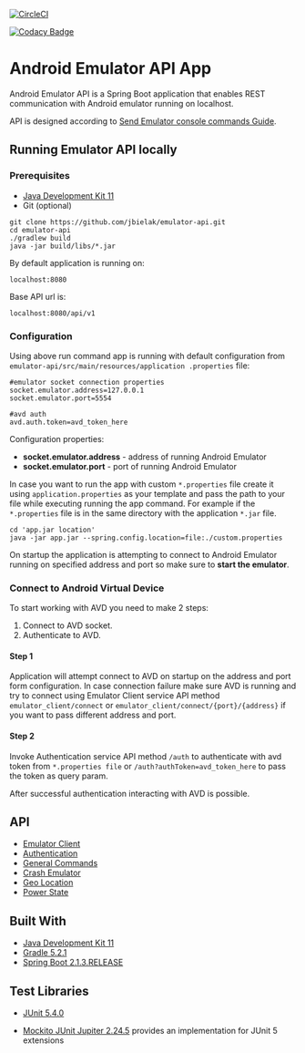 [![CircleCI](https://circleci.com/gh/jbielak/emulator-api/tree/master.svg?style=svg)](https://circleci.com/gh/jbielak/emulator-api/tree/master)

[![Codacy Badge](https://api.codacy.com/project/badge/Grade/8f758edaf54e4894ad6692e08620e7b6)](https://www.codacy.com/app/jbielak/emulator-api?utm_source=github.com&amp;utm_medium=referral&amp;utm_content=jbielak/emulator-api&amp;utm_campaign=Badge_Grade)

# Android Emulator API App

Android Emulator API is a Spring Boot application that enables REST communication with Android emulator running on localhost.

API is designed according to [Send Emulator console commands Guide](https://developer.android.com/studio/run/emulator-console).

## Running Emulator API locally

### Prerequisites
-   [Java Development Kit 11](https://www.oracle.com/technetwork/java/javase/downloads/jdk11-downloads-5066655.html)
-   Git (optional)

```
git clone https://github.com/jbielak/emulator-api.git
cd emulator-api
./gradlew build
java -jar build/libs/*.jar
```

By default application is running on: 
```
localhost:8080
```

Base API url is:
```
localhost:8080/api/v1
```

### Configuration 
Using above run command app is running with default configuration from `emulator-api/src/main/resources/application
.properties` file: 
```
#emulator socket connection properties
socket.emulator.address=127.0.0.1
socket.emulator.port=5554

#avd auth
avd.auth.token=avd_token_here
```

Configuration properties:
-   **socket.emulator.address** - address of running Android Emulator
-   **socket.emulator.port** - port of running Android Emulator

In case you want to run the app with custom `*.properties` file create it using `application.properties` as your 
template and pass the path to your file while executing running the app command.
For example if the `*.properties` file is in the same directory with the application  `*.jar` file.

```
cd 'app.jar location'
java -jar app.jar --spring.config.location=file:./custom.properties
```
On startup the application is attempting to connect to Android Emulator running on specified address and port so make
 sure to **start the emulator**.

### Connect to Android Virtual Device
To start working with AVD you need to make 2 steps:
1. Connect to AVD socket.
2. Authenticate to AVD.

#### Step 1

Application will attempt connect to AVD on startup on the address and port form configuration. In case connection 
failure make sure AVD is running and try to connect using Emulator Client service API method `emulator_client/connect`
 or 
`emulator_client/connect/{port}/{address}` if you want to pass different address and port.

#### Step 2

Invoke Authentication service API method `/auth` to authenticate with avd token from `*.properties file` or 
`/auth?authToken=avd_token_here` to pass the token as query param.

After successful authentication interacting with AVD is possible.
 
## API
-   [Emulator Client](https://github.com/jbielak/emulator-api/tree/master/chapters/emulator-client.md)
-   [Authentication](https://github.com/jbielak/emulator-api/tree/master/chapters/authentication.md)
-   [General Commands](https://github.com/jbielak/emulator-api/tree/master/chapters/general-commands.md)
-   [Crash Emulator](https://github.com/jbielak/emulator-api/tree/master/chapters/crash-emulator.md)
-   [Geo Location](https://github.com/jbielak/emulator-api/tree/master/chapters/geo-location.md)
-   [Power State](https://github.com/jbielak/emulator-api/tree/master/chapters/power-state.md)

## Built With
-   [Java Development Kit 11](https://www.oracle.com/technetwork/java/javase/downloads/jdk11-downloads-5066655.html)
-   [Gradle 5.2.1](https://spring.io/guides/gs/gradle/)
-   [Spring Boot 2.1.3.RELEASE](https://mvnrepository.com/artifact/org.springframework.boot/spring-boot/2.1.3.RELEASE)

## Test Libraries
-   [JUnit 5.4.0](https://junit.org/junit5/docs/current/api/)

-   [Mockito JUnit Jupiter 2.24.5](https://bintray.com/mockito/maven/mockito) provides an implementation for JUnit 5 
extensions
